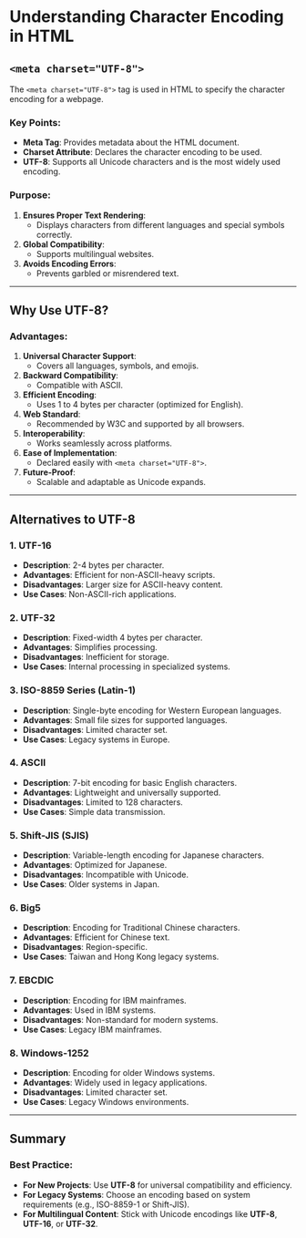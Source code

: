 # Understanding Character Encoding in HTML

## `<meta charset="UTF-8">`
The `<meta charset="UTF-8">` tag is used in HTML to specify the character encoding for a webpage.

### Key Points:
- **Meta Tag**: Provides metadata about the HTML document.
- **Charset Attribute**: Declares the character encoding to be used.
- **UTF-8**: Supports all Unicode characters and is the most widely used encoding.

### Purpose:
1. **Ensures Proper Text Rendering**:
   - Displays characters from different languages and special symbols correctly.
2. **Global Compatibility**:
   - Supports multilingual websites.
3. **Avoids Encoding Errors**:
   - Prevents garbled or misrendered text.

---

## Why Use UTF-8?

### Advantages:
1. **Universal Character Support**:
   - Covers all languages, symbols, and emojis.
2. **Backward Compatibility**:
   - Compatible with ASCII.
3. **Efficient Encoding**:
   - Uses 1 to 4 bytes per character (optimized for English).
4. **Web Standard**:
   - Recommended by W3C and supported by all browsers.
5. **Interoperability**:
   - Works seamlessly across platforms.
6. **Ease of Implementation**:
   - Declared easily with `<meta charset="UTF-8">`.
7. **Future-Proof**:
   - Scalable and adaptable as Unicode expands.

---

## Alternatives to UTF-8

### 1. UTF-16
- **Description**: 2-4 bytes per character.
- **Advantages**: Efficient for non-ASCII-heavy scripts.
- **Disadvantages**: Larger size for ASCII-heavy content.
- **Use Cases**: Non-ASCII-rich applications.

### 2. UTF-32
- **Description**: Fixed-width 4 bytes per character.
- **Advantages**: Simplifies processing.
- **Disadvantages**: Inefficient for storage.
- **Use Cases**: Internal processing in specialized systems.

### 3. ISO-8859 Series (Latin-1)
- **Description**: Single-byte encoding for Western European languages.
- **Advantages**: Small file sizes for supported languages.
- **Disadvantages**: Limited character set.
- **Use Cases**: Legacy systems in Europe.

### 4. ASCII
- **Description**: 7-bit encoding for basic English characters.
- **Advantages**: Lightweight and universally supported.
- **Disadvantages**: Limited to 128 characters.
- **Use Cases**: Simple data transmission.

### 5. Shift-JIS (SJIS)
- **Description**: Variable-length encoding for Japanese characters.
- **Advantages**: Optimized for Japanese.
- **Disadvantages**: Incompatible with Unicode.
- **Use Cases**: Older systems in Japan.

### 6. Big5
- **Description**: Encoding for Traditional Chinese characters.
- **Advantages**: Efficient for Chinese text.
- **Disadvantages**: Region-specific.
- **Use Cases**: Taiwan and Hong Kong legacy systems.

### 7. EBCDIC
- **Description**: Encoding for IBM mainframes.
- **Advantages**: Used in IBM systems.
- **Disadvantages**: Non-standard for modern systems.
- **Use Cases**: Legacy IBM mainframes.

### 8. Windows-1252
- **Description**: Encoding for older Windows systems.
- **Advantages**: Widely used in legacy applications.
- **Disadvantages**: Limited character set.
- **Use Cases**: Legacy Windows environments.

---

## Summary

### Best Practice:
- **For New Projects**: Use **UTF-8** for universal compatibility and efficiency.
- **For Legacy Systems**: Choose an encoding based on system requirements (e.g., ISO-8859-1 or Shift-JIS).
- **For Multilingual Content**: Stick with Unicode encodings like **UTF-8**, **UTF-16**, or **UTF-32**.

